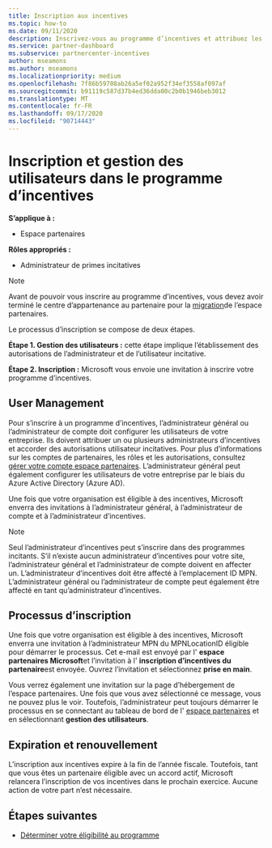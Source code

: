 ```yaml
---
title: Inscription aux incentives
ms.topic: how-to
ms.date: 09/11/2020
description: Inscrivez-vous au programme d’incentives et attribuez les rôles nécessaires à la gestion des utilisateurs.
ms.service: partner-dashboard
ms.subservice: partnercenter-incentives
author: mseamons
ms.author: mseamons
ms.localizationpriority: medium
ms.openlocfilehash: 7f86b59708ab26a5ef02a952f34ef3558af097af
ms.sourcegitcommit: b91119c587d37b4ed36dda00c2b0b1946beb3012
ms.translationtype: MT
ms.contentlocale: fr-FR
ms.lasthandoff: 09/17/2020
ms.locfileid: "90714443"
---
```

# <a name="enrollment-and-user-management-in-the-incentives-program"></a>Inscription et gestion des utilisateurs dans le programme d’incentives

**S’applique à :**

- Espace partenaires

**Rôles appropriés :**

- Administrateur de primes incitatives

>[!NOTE]
>Avant de pouvoir vous inscrire au programme d’incentives, vous devez avoir terminé le centre d’appartenance au partenaire pour la [migration](prepare-pmc-pc-migration.md)de l’espace partenaires.

Le processus d’inscription se compose de deux étapes.

**Étape 1. Gestion des utilisateurs :** cette étape implique l’établissement des autorisations de l’administrateur et de l’utilisateur incitative.

**Étape 2. Inscription :** Microsoft vous envoie une invitation à inscrire votre programme d’incentives.

## <a name="user-management"></a>User Management

Pour s’inscrire à un programme d’incentives, l’administrateur général ou l’administrateur de compte doit configurer les utilisateurs de votre entreprise. Ils doivent attribuer un ou plusieurs administrateurs d’incentives et accorder des autorisations utilisateur incitatives. Pour plus d’informations sur les comptes de partenaires, les rôles et les autorisations, consultez [gérer votre compte espace partenaires](partner-center-account-setup.md). L’administrateur général peut également configurer les utilisateurs de votre entreprise par le biais du Azure Active Directory (Azure AD).

Une fois que votre organisation est éligible à des incentives, Microsoft enverra des invitations à l’administrateur général, à l’administrateur de compte et à l’administrateur d’incentives.

>[!NOTE]
>Seul l’administrateur d’incentives peut s’inscrire dans des programmes incitants. S’il n’existe aucun administrateur d’incentives pour votre site, l’administrateur général et l’administrateur de compte doivent en affecter un. L’administrateur d’incentives doit être affecté à l’emplacement ID MPN. L’administrateur général ou l’administrateur de compte peut également être affecté en tant qu’administrateur d’incentives.

## <a name="enrollment-process"></a>Processus d’inscription

Une fois que votre organisation est éligible à des incentives, Microsoft enverra une invitation à l’administrateur MPN du MPNLocationID éligible pour démarrer le processus. Cet e-mail est envoyé par l' **espace partenaires Microsoft**et l’invitation à l' **inscription d’incentives du partenaire**est envoyée. Ouvrez l’invitation et sélectionnez **prise en main**.

Vous verrez également une invitation sur la page d’hébergement de l’espace partenaires. Une fois que vous avez sélectionné ce message, vous ne pouvez plus le voir. Toutefois, l’administrateur peut toujours démarrer le processus en se connectant au tableau de bord de l' [espace partenaires](https://partner.microsoft.com/dashboard/) et en sélectionnant **gestion des utilisateurs**.

## <a name="expiration-and-renewal"></a>Expiration et renouvellement

L’inscription aux incentives expire à la fin de l’année fiscale. Toutefois, tant que vous êtes un partenaire éligible avec un accord actif, Microsoft relancera l’inscription de vos incentives dans le prochain exercice. Aucune action de votre part n’est nécessaire.

## <a name="next-steps"></a>Étapes suivantes

- [Déterminer votre éligibilité au programme](incentives-determined-your-program-eligibility.md)
